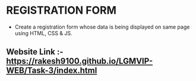 # REGISTRATION FORM

- Create a registration form whose data is being displayed on same page using HTML, CSS & JS.

## Website Link :- <https://rakesh9100.github.io/LGMVIP-WEB/Task-3/index.html>
